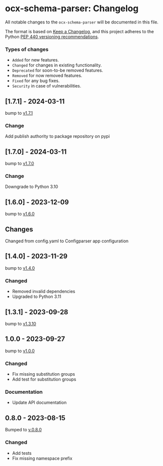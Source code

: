 # ocx-schema-parser: Changelog

All notable changes to the ``ocx-schema-parser`` will be documented in this file.

The format is based on [Keep a Changelog](https://keepachangelog.com/en/1.1.0/),
and this project adheres to the Python [PEP 440 versioning recommendations](https://peps.python.org/pep-0440/).

### Types of changes
* ``Added`` for new features.
* ``Changed`` for changes in existing functionality.
* ``Deprecated`` for soon-to-be removed features.
* ``Removed`` for now removed features.
* ``Fixed`` for any bug fixes.
* ``Security`` in case of vulnerabilities.



## [1.7.1] - 2024-03-11
bump to [v1.7.1](https://github.com/OCXStandard/ocx-schema-parser/releases/tag/v1.7.1)

### Change
Add publish authority to package repository on pypi


## [1.7.0] - 2024-03-11
bump to [v1.7.0](https://github.com/OCXStandard/ocx-schema-parser/releases/tag/v1.7.0)

### Change
Downgrade to Python 3.10

## [1.6.0] - 2023-12-09
bump to [v1.6.0](https://github.com/OCXStandard/ocx-schema-parser/releases/tag/v1.6.0)

## Changes
Changed from config.yaml to Configparser app configuration

## [1.4.0] - 2023-11-29
bump to [v1.4.0](https://github.com/OCXStandard/ocx-schema-parser/releases/tag/v1.4.0)

### Changed
 - Removed invalid dependencies
 - Upgraded to Python 3.11

## [1.3.1] - 2023-09-28
bump to [v1.3.10](https://github.com/OCXStandard/ocx-schema-parser/releases/tag/v1.3.1)

## 1.0.0 - 2023-09-27
bump to [v1.0.0](https://github.com/OCXStandard/ocx-schema-parser/releases/tag/v1.0.0)

### Changed
  - Fix missing substitution groups
  - Add test for substitution groups
### Documentation
  - Update API documentation

## 0.8.0 - 2023-08-15
Bumped to [v.0.8.0](https://github.com/OCXStandard/ocx-schema-parser/releases/tag/v0.8.0)
### Changed
  - Add tests
  - Fix missing namespace prefix
